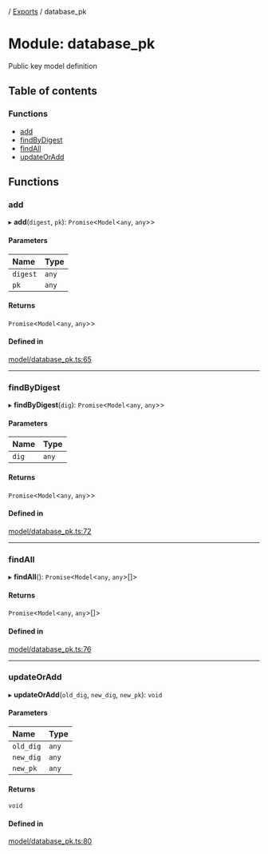 [](../README.md) / [Exports](../modules.md) / database\_pk

# Module: database\_pk

Public key model definition

## Table of contents

### Functions

- [add](database_pk.md#add)
- [findByDigest](database_pk.md#findbydigest)
- [findAll](database_pk.md#findall)
- [updateOrAdd](database_pk.md#updateoradd)

## Functions

### add

▸ **add**(`digest`, `pk`): `Promise`<`Model`<`any`, `any`\>\>

#### Parameters

| Name | Type |
| :------ | :------ |
| `digest` | `any` |
| `pk` | `any` |

#### Returns

`Promise`<`Model`<`any`, `any`\>\>

#### Defined in

[model/database_pk.ts:65](https://github.com/ieigen/eigen_service/blob/1208a86/src/model/database_pk.ts#L65)

___

### findByDigest

▸ **findByDigest**(`dig`): `Promise`<`Model`<`any`, `any`\>\>

#### Parameters

| Name | Type |
| :------ | :------ |
| `dig` | `any` |

#### Returns

`Promise`<`Model`<`any`, `any`\>\>

#### Defined in

[model/database_pk.ts:72](https://github.com/ieigen/eigen_service/blob/1208a86/src/model/database_pk.ts#L72)

___

### findAll

▸ **findAll**(): `Promise`<`Model`<`any`, `any`\>[]\>

#### Returns

`Promise`<`Model`<`any`, `any`\>[]\>

#### Defined in

[model/database_pk.ts:76](https://github.com/ieigen/eigen_service/blob/1208a86/src/model/database_pk.ts#L76)

___

### updateOrAdd

▸ **updateOrAdd**(`old_dig`, `new_dig`, `new_pk`): `void`

#### Parameters

| Name | Type |
| :------ | :------ |
| `old_dig` | `any` |
| `new_dig` | `any` |
| `new_pk` | `any` |

#### Returns

`void`

#### Defined in

[model/database_pk.ts:80](https://github.com/ieigen/eigen_service/blob/1208a86/src/model/database_pk.ts#L80)
